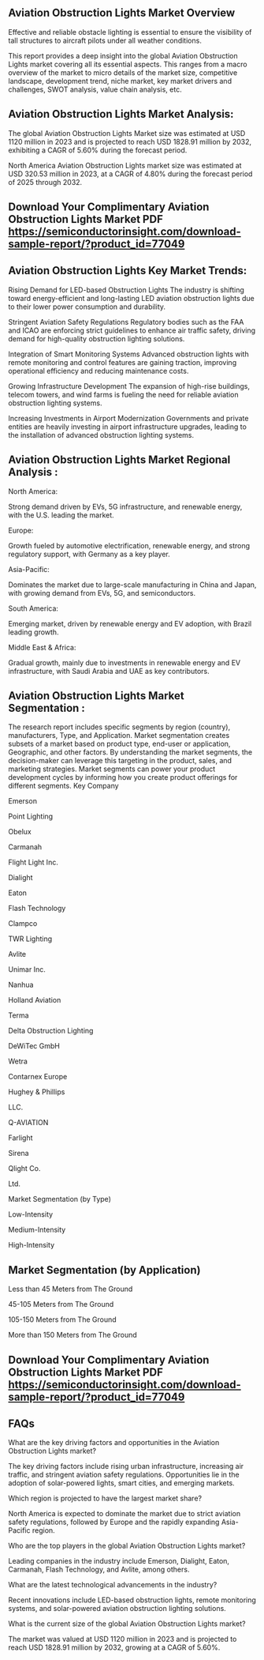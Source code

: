 ## Aviation Obstruction Lights Market Overview
Effective and reliable obstacle lighting is essential to ensure the visibility of tall structures to aircraft pilots under all weather conditions.

This report provides a deep insight into the global Aviation Obstruction Lights market covering all its essential aspects. This ranges from a macro overview of the market to micro details of the market size, competitive landscape, development trend, niche market, key market drivers and challenges, SWOT analysis, value chain analysis, etc.

## Aviation Obstruction Lights Market Analysis:
The global Aviation Obstruction Lights Market size was estimated at USD 1120 million in 2023 and is projected to reach USD 1828.91 million by 2032, exhibiting a CAGR of 5.60% during the forecast period.

North America Aviation Obstruction Lights market size was estimated at USD 320.53 million in 2023, at a CAGR of 4.80% during the forecast period of 2025 through 2032.

## Download Your Complimentary Aviation Obstruction Lights Market PDF https://semiconductorinsight.com/download-sample-report/?product_id=77049

## Aviation Obstruction Lights Key Market Trends:
Rising Demand for LED-based Obstruction Lights
The industry is shifting toward energy-efficient and long-lasting LED aviation obstruction lights due to their lower power consumption and durability.

Stringent Aviation Safety Regulations
Regulatory bodies such as the FAA and ICAO are enforcing strict guidelines to enhance air traffic safety, driving demand for high-quality obstruction lighting solutions.

Integration of Smart Monitoring Systems
Advanced obstruction lights with remote monitoring and control features are gaining traction, improving operational efficiency and reducing maintenance costs.

Growing Infrastructure Development
The expansion of high-rise buildings, telecom towers, and wind farms is fueling the need for reliable aviation obstruction lighting systems.

Increasing Investments in Airport Modernization
Governments and private entities are heavily investing in airport infrastructure upgrades, leading to the installation of advanced obstruction lighting systems.

## Aviation Obstruction Lights Market Regional Analysis :
North America:

Strong demand driven by EVs, 5G infrastructure, and renewable energy, with the U.S. leading the market.

Europe:

Growth fueled by automotive electrification, renewable energy, and strong regulatory support, with Germany as a key player.

Asia-Pacific:

Dominates the market due to large-scale manufacturing in China and Japan, with growing demand from EVs, 5G, and semiconductors.

South America:

Emerging market, driven by renewable energy and EV adoption, with Brazil leading growth.

Middle East & Africa:

Gradual growth, mainly due to investments in renewable energy and EV infrastructure, with Saudi Arabia and UAE as key contributors.

## Aviation Obstruction Lights Market Segmentation :
The research report includes specific segments by region (country), manufacturers, Type, and Application. Market segmentation creates subsets of a market based on product type, end-user or application, Geographic, and other factors. By understanding the market segments, the decision-maker can leverage this targeting in the product, sales, and marketing strategies. Market segments can power your product development cycles by informing how you create product offerings for different segments.
Key Company

Emerson

Point Lighting

Obelux

Carmanah

Flight Light Inc.

Dialight

Eaton

Flash Technology

Clampco

TWR Lighting

Avlite

Unimar Inc.

Nanhua

Holland Aviation

Terma

Delta Obstruction Lighting

DeWiTec GmbH

Wetra

Contarnex Europe

Hughey & Phillips

LLC.

Q-AVIATION

Farlight

Sirena

Qlight Co.

Ltd.

Market Segmentation (by Type)

Low-Intensity

Medium-Intensity

High-Intensity

## Market Segmentation (by Application)

Less than 45 Meters from The Ground

45-105 Meters from The Ground

105-150 Meters from The Ground

More than 150 Meters from The Ground


## Download Your Complimentary Aviation Obstruction Lights Market PDF https://semiconductorinsight.com/download-sample-report/?product_id=77049

## FAQs
 

What are the key driving factors and opportunities in the Aviation Obstruction Lights market?

The key driving factors include rising urban infrastructure, increasing air traffic, and stringent aviation safety regulations. Opportunities lie in the adoption of solar-powered lights, smart cities, and emerging markets.


Which region is projected to have the largest market share?

North America is expected to dominate the market due to strict aviation safety regulations, followed by Europe and the rapidly expanding Asia-Pacific region.


Who are the top players in the global Aviation Obstruction Lights market?

Leading companies in the industry include Emerson, Dialight, Eaton, Carmanah, Flash Technology, and Avlite, among others.


What are the latest technological advancements in the industry?

Recent innovations include LED-based obstruction lights, remote monitoring systems, and solar-powered aviation obstruction lighting solutions.


What is the current size of the global Aviation Obstruction Lights market?

The market was valued at USD 1120 million in 2023 and is projected to reach USD 1828.91 million by 2032, growing at a CAGR of 5.60%.
